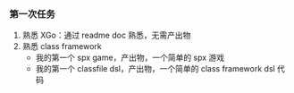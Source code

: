 ### 第一次任务

1. 熟悉 XGo：通过 readme doc 熟悉，无需产出物
2. 熟悉 class framework
	- 我的第一个 spx game，产出物，一个简单的 spx 游戏
	- 我的第一个 classfile dsl，产出物，一个简单的 class framework dsl 代码

